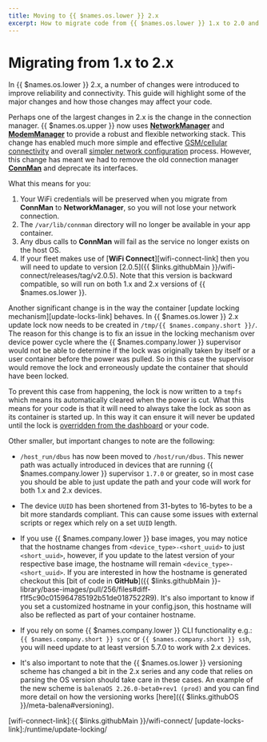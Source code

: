 ```yaml
---
title: Moving to {{ $names.os.lower }} 2.x
excerpt: How to migrate code from {{ $names.os.lower }} 1.x to 2.0 and what to watch out for
---
```

# Migrating from 1.x to 2.x

In {{ $names.os.lower }} 2.x, a number of changes were introduced to improve reliability and connectivity. This guide will highlight some of the major changes and how those changes may affect your code.

Perhaps one of the largest changes in 2.x is the change in the connection manager. {{ $names.os.upper }} now uses [**NetworkManager**][networkmanager-link] and [**ModemManager**][modemmanager-link] to provide a robust and flexible networking stack. This change has enabled much more simple and effective [GSM/cellular connectivity](/deployment/network/2.0/#cellular-modem-setup) and overall [simpler network configuration](/deployment/network/2.0/#introduction) process. However, this change has meant we had to remove the old connection manager [**ConnMan**][connman-link] and deprecate its interfaces.

What this means for you:
1. Your WiFi credentials will be preserved when you migrate from **ConnMan** to **NetworkManager**, so you will not lose your network connection.
2. The `/var/lib/connman` directory will no longer be available in your app container.
3. Any dbus calls to **ConnMan** will fail as the service no longer exists on the host OS.
4. If your fleet makes use of [**WiFi Connect**][wifi-connect-link] then you will need to update to version [2.0.5]({{ $links.githubMain }}/wifi-connect/releases/tag/v2.0.5). Note that this version is backward compatible, so will run on both 1.x and 2.x versions of {{ $names.os.lower }}.

Another significant change is in the way the container [update locking mechanism][update-locks-link] behaves. In {{ $names.os.lower }} 2.x update lock now needs to be created in `/tmp/{{ $names.company.short }}/`. The reason for this change is to fix an issue in the locking mechanism over device power cycle where the {{ $names.company.lower }} supervisor would not be able to determine if the lock was originally taken by itself or a user container before the power was pulled. So in this case the supervisor would remove the lock and erroneously update the container that should have been locked.

To prevent this case from happening, the lock is now written to a `tmpfs` which means its automatically cleared when the power is cut. What this means for your code is that it will need to always take the lock as soon as its container is started up. In this way it can ensure it will never be updated until the lock is [overridden from the dashboard](/learn/manage/actions/#update-locking) or your code.

Other smaller, but important changes to note are the following:
- `/host_run/dbus` has now been moved to `/host/run/dbus`. This newer path was actually introduced in devices that are running {{ $names.company.lower }} supervisor `1.7.0` or greater, so in most case you should be able to just update the path and your code will work for both 1.x and 2.x devices.

- The device `UUID` has been shortened from 31-bytes to 16-bytes to be a bit more standards compliant. This can cause some issues with external scripts or regex which rely on a set `UUID` length.

- If you use {{ $names.company.lower }} base images, you may notice that the hostname changes from `<device_type>-<short_uuid>` to just `<short_uuid>`, however, if you update to the latest version of your respective base image, the hostname will remain `<device_type>-<short_uuid>`. If you are interested in how the hostname is generated checkout this [bit of code in **GitHub**]({{ $links.githubMain }}-library/base-images/pull/256/files#diff-f1f5c90c015964785192b51de0187522R9). It's also important to know if you set a customized hostname in your config.json, this hostname will also be reflected as part of your container hostname.

- If you rely on some {{ $names.company.lower }} CLI functionality e.g.: `{{ $names.company.short }} sync` or `{{ $names.company.short }} ssh`, you will need update to at least version 5.7.0 to work with 2.x devices.

- It's also important to note that the {{ $names.os.lower }} versioning scheme has changed a bit in the 2.x series and any code that relies on parsing the OS version should take care in these cases. An example of the new scheme is `balenaOS 2.26.0-beta0+rev1 (prod)` and you can find more detail on how the versioning works [here]({{ $links.githubOS }}/meta-balena#versioning).


<!-- links -->
[connman-link]: https://en.wikipedia.org/wiki/ConnMan
[networkmanager-link]:https://developer-old.gnome.org/NetworkManager/
[modemmanager-link]:https://www.freedesktop.org/wiki/Software/ModemManager/
[wifi-connect-link]:{{ $links.githubMain }}/wifi-connect/
[update-locks-link]:/runtime/update-locking/
